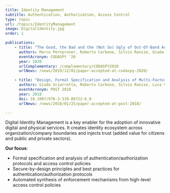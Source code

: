 ```yaml
---
title: Identity Management
subtitle: Authentication, Authorization, Access Control
type: topic
url: /topics/IdentityManagement
image: DigitalIdentity.jpg
order: 1

publications:
    - title: "The Good, the Bad and the (Not So) Ugly of Out-Of-Band Authentication with eID Cards and Push Notifications: Design, Formal and Risk Analysis"
      authors: Marco Pernpruner, Roberto Carbone, Silvio Ranise, Giada Sciarretta
      eventAcronym: CODASPY '20
      year: 2020
      urlComplementary: /complementary/CODASPY2020
      urlNews: /news/2019/12/01/paper-accepted-at-codaspy-2020/

    - title: "Design, Formal Specification and Analysis of Multi-Factor Authentication Solutions with a Single Sign-On Experience"
      authors: Giada Sciarretta, Roberto Carbone, Silvio Ranise, Luca Viganò
      eventAcronym: POST 2018
      year: 2018
      doi: 10.1007/978-3-319-89722-6_8
      urlNews: /news/2018/01/25/paper-accepted-at-post-2018/

---
```


Digital Identity Management is a key enabler for the adoption of innovative digital and physical services. It creates identity ecosystem across organization/company boundaries and injects trust (added value for citizens and public and private sectors).
 
**Our focus**:
- Formal specification and analysis of authentication/authorization protocols and access control policies
- Secure-by-design principles and best practices for authentication/authorization protocols
- Automated synthesis of enforcement mechanisms from high-level access control policies